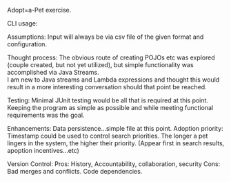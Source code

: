 Adopt=a-Pet exercise.

CLI usage: <required input csv file> <required search param> <additional optioal search param> <additional optional search param>


Assumptions:
Input will always be via csv file of the given format and configuration.

Thought process:
The obvious route of creating POJOs etc was explored (couple created, but not yet utilized), but simple functionality was accomplished via Java Streams.  
I am new to Java streams and Lambda expressions and thought this would result in a more interesting conversation should that point be reached.

Testing:
Minimal JUnit testing would be all that is required at this point.  Keeping the program as simple as possible and while meeting functional requirements was the goal.

Enhancements:
Data persistence...simple file at this point.
Adoption priority:  Timestamp could be used to control search priorities.  The longer a pet lingers in the system, the higher their priority.  (Appear first in search results, apoption incentives...etc)


Version Control:
Pros:  History, Accountability, collaboration, security
Cons:  Bad merges and conflicts.  Code dependencies.